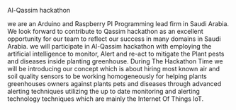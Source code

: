 

Al-Qassim hackathon

we are an Arduino and Raspberry PI Programming lead firm in Saudi Arabia. We look forward to contribute to Qassim hackathon as an excellent opportunity for our team to reflect our success in many domains in Saudi Arabia. we will participate in Al-Qassim hackathon with employing the artificial intelligence to monitor, Alert and re-act to mitigate the Plant pests and diseases inside planting greenhouse. During The Hackathon Time we will be introducing our concept which is about hiring most known air and soil quality sensors to be working homogeneously for helping plants greenhouses owners against plants pets and diseases through advanced alerting techniques utilizing the up to date monitoring and alerting technology techniques which are mainly the Internet Of Things IoT.


  
